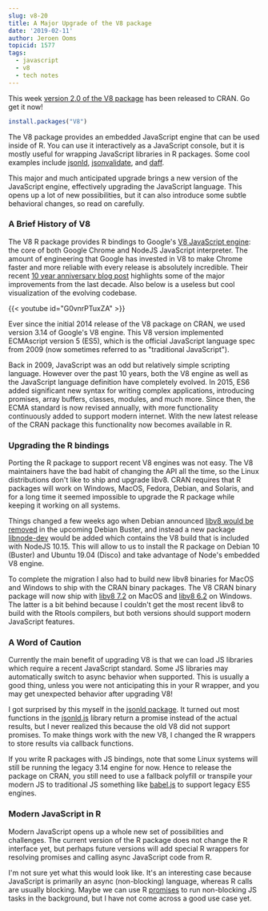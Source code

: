 ```yaml
---
slug: v8-20
title: A Major Upgrade of the V8 package
date: '2019-02-11'
author: Jeroen Ooms
topicid: 1577
tags:
  - javascript
  - v8
  - tech notes
---
```


This week [version 2.0 of the V8 package](https://cran.r-project.org/package=V8) has been released to CRAN. Go get it now!

```r
install.packages("V8")
```

The V8 package provides an embedded JavaScript engine that can be used inside of R. You can use it interactively as a JavaScript console, but it is mostly useful for wrapping JavaScript libraries in R packages. Some cool examples include [jsonld](https://cran.r-project.org/web/packages/jsonld/index.html), [jsonvalidate](https://cran.r-project.org/web/packages/jsonvalidate/index.html), and [daff](https://cran.r-project.org/web/packages/daff/index.html).

This major and much anticipated upgrade brings a new version of the JavaScript engine, effectively upgrading the JavaScript language. This opens up a lot of new possibilities, but it can also introduce some subtle behavioral changes, so read on carefully.


### A Brief History of V8

The V8 R package provides R bindings to Google's [V8 JavaScript engine](https://v8.dev/): the core of both Google Chrome and NodeJS JavaScript interpreter. The amount of engineering that Google has invested in V8 to make Chrome faster and more reliable with every release is absolutely incredible. Their recent [10 year anniversary blog post](https://v8.dev/blog/10-years) highlights some of the major improvements from the last decade. Also below is a useless but cool visualization of the evolving codebase.

{{< youtube id="G0vnrPTuxZA"  >}}

<p />

Ever since the initial 2014 release of the V8 package on CRAN, we used version 3.14 of Google's V8 engine. This V8 version implemented ECMAscript version 5 (ES5), which is the official JavaScript language spec from 2009 (now sometimes referred to as "traditional JavaScript").

Back in 2009, JavaScript was an odd but relatively simple scripting language. However over the past 10 years, both the V8 engine as well as the JavaScript language definition have completely evolved. In 2015, ES6 added significant new syntax for writing complex applications, introducing promises, array buffers, classes, modules, and much more. Since then, the ECMA standard is now revised annually, with more functionality continuously added to support modern internet. With the new latest release of the CRAN package this functionality now becomes available in R.


### Upgrading the R bindings 

Porting the R package to support recent V8 engines was not easy. The V8 maintainers have the bad habit of changing the API all the time, so the Linux distributions don't like to ship and upgrade libv8. CRAN requires that R packages will work on Windows, MacOS, Fedora, Debian, and Solaris, and for a long time it seemed impossible to upgrade the R package while keeping it working on all systems.

Things changed a few weeks ago when Debian announced [libv8 would be removed](https://packages.qa.debian.org/libv/libv8-3.14.html) in the upcoming Debian Buster, and instead a new package [libnode-dev](https://packages.debian.org/buster/libnode-dev) would be added which contains the V8 build that is included with NodeJS 10.15. This will allow to us to install the R package on Debian 10 (Buster) and Ubuntu 19.04 (Disco) and take advantage of Node's embedded V8 engine.

To complete the migration I also had to build new libv8 binaries for MacOS and Windows to ship with the CRAN binary packages. The V8 CRAN binary package will now ship with [libv8 7.2](https://github.com/jeroen/bottles) on MacOS and [libv8 6.2](https://github.com/rwinlib/libv8) on Windows. The latter is a bit behind because I couldn't get the most recent libv8 to build with the Rtools compilers, but both versions should support modern JavaScript features.

### A Word of Caution

Currently the main benefit of upgrading V8 is that we can load JS libraries which require a recent JavaScript standard. Some JS libraries may automatically switch to async behavior when supported. This is usually a good thing, unless you were not anticipating this in your R wrapper, and you may get unexpected behavior after upgrading V8!

I got surprised by this myself in the [jsonld package](https://cran.r-project.org/package=jsonld). It turned out most functions in the [jsonld.js](https://github.com/digitalbazaar/jsonld.js/) library return a promise instead of the actual results, but I never realized this because the old V8 did not support promises. To make things work with the new V8, I changed the R wrappers to store results via callback functions.

If you write R packages with JS bindings, note that some Linux systems will still be running the legacy 3.14 engine for now. Hence to release the package on CRAN, you still need to use a fallback polyfill or transpile your modern JS to traditional JS something like [babel.js](https://babeljs.io/) to support legacy ES5 engines.

### Modern JavaScript in R

Modern JavaScript opens up a whole new set of possibilities and challenges. The current version of the R package does not change the R interface yet, but perhaps future versions will add special R wrappers for resolving promises and calling async JavaScript code from R. 

I'm not sure yet what this would look like. It's an interesting case because JavaScript is primarily an async (non-blocking) language, whereas R calls are usually blocking. Maybe we can use R [promises](https://rstudio.github.io/promises/) to run non-blocking JS tasks in the background, but I have not come across a good use case yet.

